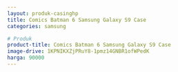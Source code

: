 ```yaml
---
layout: produk-casinghp
title: Comics Batman 6 Samsung Galaxy S9 Case
categories: samsung

# Produk
product-title: Comics Batman 6 Samsung Galaxy S9 Case
image-drive: 1KPNIKXZjPRuY8-1pmz14GNBR1ofWPedK
harga: 90000
---
```

